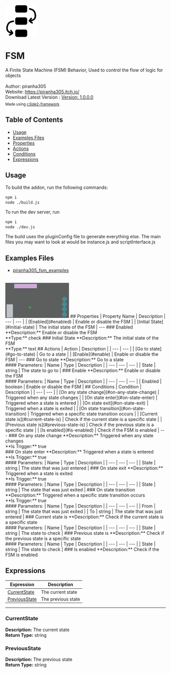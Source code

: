 <img src="./src/icon.svg" width="100" /><br>
# FSM <br>
A Finite State Machine (FSM) Behavior, Used to control the flow of logic for objects <br>
<br>
Author: piranha305 <br>
Website: https://piranha305.itch.io/ <br>
Download Latest Version : [Version: 1.0.0.0](https://github.com/armandoalonso/fsm/releases/latest) <br>
<sub>Made using [c3ide2-framework](https://github.com/ConstructFund/c3ide2-framework) </sub><br>

## Table of Contents
- [Usage](#usage)
- [Examples Files](#examples-files)
- [Properties](#properties)
- [Actions](#actions)
- [Conditions](#conditions)
- [Expressions](#expressions)
## Usage
To build the addon, run the following commands:

```
npm i
node ./build.js
```

To run the dev server, run

```
npm i
node ./dev.js
```

The build uses the pluginConfig file to generate everything else.
The main files you may want to look at would be instance.js and scriptInterface.js
## Examples Files
- [piranha305_fsm_examples](./examples/piranha305_fsm_examples.c3p)
</br>
<img src="./examples/piranha305_fsm_examples.gif" width="200" />
## Properties
| Property Name | Description
| --- | --- |
| [Enabled](#enabled) | Enable or disable the FSM |
| [Initial State](#initial-state) | The initial state of the FSM |
---
### Enabled
**Description:** Enable or disable the FSM </br>
**Type:** check
### Initial State
**Description:** The initial state of the FSM </br>
**Type:** text
## Actions
| Action | Description |
| --- | --- |
| [Go to state](#go-to-state) | Go to a state |
| [Enable](#enable) | Enable or disable the FSM |
---
### Go to state
**Description:** Go to a state </br>
#### Parameters:
| Name | Type | Description |
| --- | --- | --- |
| State | string | The state to go to |
### Enable
**Description:** Enable or disable the FSM </br>
#### Parameters:
| Name | Type | Description |
| --- | --- | --- |
| Enabled | boolean | Enable or disable the FSM |
## Conditions
| Condition | Description |
| --- | --- |
| [On any state change](#on-any-state-change) | Triggered when any state changes |
| [On state enter](#on-state-enter) | Triggered when a state is entered |
| [On state exit](#on-state-exit) | Triggered when a state is exited |
| [On state transition](#on-state-transition) | Triggered when a specific state transition occurs |
| [Current state is](#current-state-is) | Check if the current state is a specific state |
| [Previous state is](#previous-state-is) | Check if the previous state is a specific state |
| [Is enabled](#is-enabled) | Check if the FSM is enabled |
---
### On any state change
**Description:** Triggered when any state changes </br>
**Is Trigger:** true </br>
### On state enter
**Description:** Triggered when a state is entered </br>
**Is Trigger:** true </br>
#### Parameters:
| Name | Type | Description |
| --- | --- | --- |
| State | string | The state that was just entered |
### On state exit
**Description:** Triggered when a state is exited </br>
**Is Trigger:** true </br>
#### Parameters:
| Name | Type | Description |
| --- | --- | --- |
| State | string | The state that was just exited |
### On state transition
**Description:** Triggered when a specific state transition occurs </br>
**Is Trigger:** true </br>
#### Parameters:
| Name | Type | Description |
| --- | --- | --- |
| From | string | The state that was just exited |
| To | string | The state that was just entered |
### Current state is
**Description:** Check if the current state is a specific state </br>
#### Parameters:
| Name | Type | Description |
| --- | --- | --- |
| State | string | The state to check |
### Previous state is
**Description:** Check if the previous state is a specific state </br>
#### Parameters:
| Name | Type | Description |
| --- | --- | --- |
| State | string | The state to check |
### Is enabled
**Description:** Check if the FSM is enabled </br>

## Expressions
| Expression | Description |
| --- | --- |
| [CurrentState](#currentstate) | The current state |
| [PreviousState](#previousstate) | The previous state |
---
### CurrentState
**Description:** The current state </br>
**Return Type:** string </br>
### PreviousState
**Description:** The previous state </br>
**Return Type:** string </br>